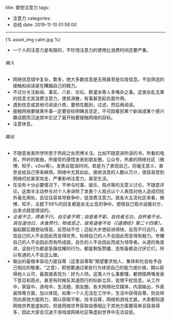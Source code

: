 title: 掌控注意力
tags:
  - 注意力
categories:
  - 总结
date: 2019-11-10 01:58:00
---
{% asset_img calm.jpg %}
* 一个人的注意力是有限的，不珍惜注意力的使用比浪费时间还要严重。

###### 输入

* 网络信息错中复杂，繁多，绝大多数信息是无用甚至是垃圾信息。不加筛选的接触和阅读是在糟蹋自己的精力。
* 不过分关注新闻、事实、八卦、论坛、群灌水等人多嘴杂之事。这类杂乱无章的信息尤其浪费注意力，使其涣散，有事甚至起负面作用。
* 遇到信息或其他可阅读介质，要预先甄别，过滤，然后再阅读。
* 接触网络要做某件事一定要目标明确且坚定，不可因看到某个新闻或某个感兴趣话题而沉迷其中忘记了最开始要接触网络的目标。
* 注意休息。

###### 输出

* 不随意发表所学所思于热闹之处而博关注。比如不随意讲所读的书，所看的电影，所听的歌曲，所接受的感悟发表到朋友圈，公众号，热衷的网络社区（微博，知乎，v2ex等）。发表会耽误时间，若是为了表现自己，则毫无意义，甚至会给自己带来麻烦。网络中尤其如此，接收消息的人数以万计，很容易受到网络叨扰甚至攻击，严重影响注意力，甚至生活。
* 在没有十分必要情况下，不参与时事、娱乐、观点等的无意义讨论，不随意评论。这类半主动参与对个人来讲除了发表个人观点以个人表现对他人造成叨扰外毫无用处，且往往容易导致争吵，徒浪费注意力。就各大主流社区来看，微博，知乎，主题下99%的回复都是永无止息的争吵。想借自己观点说服对方，出发点就是错误的。
*  *企者不立，跨者不行。自见者不明；自是者不彰。自伐者无功，自矜者不长。其在道也曰，余食赘行。物或恶之，故有道者不处（《道德经》第二十四章）。* 踮起脚后跟想站得高，反而站不住；迈起大步想前进得快，反而不行远行。表现自己的人不会因此而变得优秀，标榜自己的人不会因此而变得有魅力。夸耀自己的人不会因此而有所成就，自负的人不会因此而成为领导者。从道的角度讲，这些行为都是急躁炫耀的行为，都是剩饭赘瘤，连牲畜都会讨厌它们，所以有道的人不会这么做。
* 输出的最根本驱动力是自尊（这里自尊取”期望要求他人，集体和社会给予自己相应的敬重。“之意），即想要通过某些行为体现自己的能力或价值，期以获得他人认可，最直接表现为：好为人师。这类人什么事都懂，都想插两嘴发表下意见和观点，甚至有时候反其道而行的标新立异，徒增干扰信息。从工作中，家庭中，游戏中，生活圈，朋友圈，各大网络社交媒体，内涵输出，外表装饰等方面，加以体现。如果一个人无法在工作中，生活中获得自尊，则会转而向其他方面努力，期以获取平衡，找寻自尊，网络和游戏尤甚。大家都知道网络世界是虚拟的，但是网络世界获取自尊相比于其他方面要简单且容易得多，因此大家会沉迷于游戏或网络社区等虚拟世界中无法自拔。